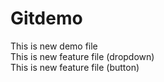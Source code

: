 # Gitdemo
This is new demo file 
<br>
This is new feature file (dropdown)
<br>
This is new feature file (button)


